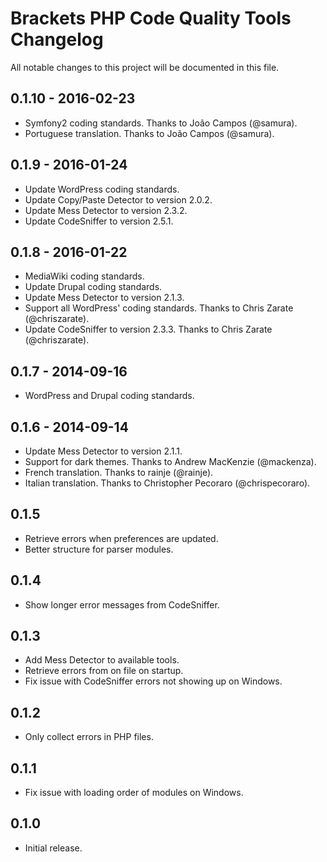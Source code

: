 # Brackets PHP Code Quality Tools Changelog
All notable changes to this project will be documented in this file.

## 0.1.10 - 2016-02-23
* Symfony2 coding standards. Thanks to João Campos (@samura).
* Portuguese translation. Thanks to João Campos (@samura).

## 0.1.9 - 2016-01-24
* Update WordPress coding standards.
* Update Copy/Paste Detector to version 2.0.2.
* Update Mess Detector to version 2.3.2.
* Update CodeSniffer to version 2.5.1.

## 0.1.8 - 2016-01-22
* MediaWiki coding standards.
* Update Drupal coding standards.
* Update Mess Detector to version 2.1.3.
* Support all WordPress' coding standards. Thanks to Chris Zarate (@chriszarate).
* Update CodeSniffer to version 2.3.3. Thanks to Chris Zarate (@chriszarate).

## 0.1.7 - 2014-09-16
* WordPress and Drupal coding standards.

## 0.1.6 - 2014-09-14
* Update Mess Detector to version 2.1.1.
* Support for dark themes. Thanks to Andrew MacKenzie (@mackenza).
* French translation. Thanks to rainje (@rainje).
* Italian translation. Thanks to Christopher Pecoraro (@chrispecoraro).

## 0.1.5
* Retrieve errors when preferences are updated.
* Better structure for parser modules.

## 0.1.4
* Show longer error messages from CodeSniffer.

## 0.1.3
* Add Mess Detector to available tools.
* Retrieve errors from on file on startup.
* Fix issue with CodeSniffer errors not showing up on Windows.

## 0.1.2
* Only collect errors in PHP files.

## 0.1.1
* Fix issue with loading order of modules on Windows.

## 0.1.0
* Initial release.